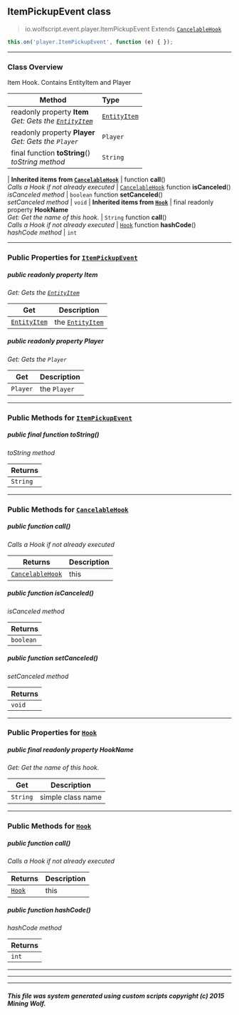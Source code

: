 ## ItemPickupEvent __class__

>io.wolfscript.event.player.ItemPickupEvent
>Extends [`CancelableHook`](../../hook/CancelableHook.md)
``` javascript
this.on('player.ItemPickupEvent', function (e) { });
```


---

### Class Overview

Item Hook. Contains EntityItem and Player

Method | Type   
--- | :--- 
 readonly property __Item__ <br> _Get: Gets the [`EntityItem`](../../api/entity/EntityItem.md)_ | [`EntityItem`](../../api/entity/EntityItem.md)
 readonly property __Player__ <br> _Get: Gets the `Player`_ | `Player`
final function __toString__() <br> _toString method_ | `String`
 |
__Inherited items from [`CancelableHook`](../../hook/CancelableHook.md)__ |
 function __call__() <br> _Calls a Hook if not already executed_ | [`CancelableHook`](../../hook/CancelableHook.md)
 function __isCanceled__() <br> _isCanceled method_ | `boolean`
 function __setCanceled__() <br> _setCanceled method_ | `void`
 |
__Inherited items from [`Hook`](../../hook/Hook.md)__ |
final readonly property __HookName__ <br> _Get: Get the name of this hook._ | `String`
 function __call__() <br> _Calls a Hook if not already executed_ | [`Hook`](../../hook/Hook.md)
 function __hashCode__() <br> _hashCode method_ | `int`







---


### Public Properties for [`ItemPickupEvent`](ItemPickupEvent.md)

##### <a id='item'></a>public  readonly property __Item__

_Get: Gets the [`EntityItem`](../../api/entity/EntityItem.md)_

Get | Description
--- | --- 
[`EntityItem`](../../api/entity/EntityItem.md) | the [`EntityItem`](../../api/entity/EntityItem.md)



##### <a id='player'></a>public  readonly property __Player__

_Get: Gets the `Player`_

Get | Description
--- | --- 
`Player` | the `Player`



---

### Public Methods for [`ItemPickupEvent`](ItemPickupEvent.md)

##### <a id='tostring'></a>public final function __toString__()

_toString method_

Returns | 
--- | 
`String` |


---

### Public Methods for [`CancelableHook`](../../hook/CancelableHook.md)

##### <a id='call'></a>public  function __call__()

_Calls a Hook if not already executed_

Returns | Description
--- | --- 
[`CancelableHook`](../../hook/CancelableHook.md) | this


##### <a id='iscanceled'></a>public  function __isCanceled__()

_isCanceled method_

Returns | 
--- | 
`boolean` |


##### <a id='setcanceled'></a>public  function __setCanceled__()

_setCanceled method_

Returns | 
--- | 
`void` |


---

### Public Properties for [`Hook`](../../hook/Hook.md)

##### <a id='hookname'></a>public final readonly property __HookName__

_Get: Get the name of this hook._

Get | Description
--- | --- 
`String` | simple class name



---

### Public Methods for [`Hook`](../../hook/Hook.md)

##### <a id='call'></a>public  function __call__()

_Calls a Hook if not already executed_

Returns | Description
--- | --- 
[`Hook`](../../hook/Hook.md) | this


##### <a id='hashcode'></a>public  function __hashCode__()

_hashCode method_

Returns | 
--- | 
`int` |


---


---


---


##### This file was system generated using custom scripts copyright (c) 2015 Mining Wolf.
	

